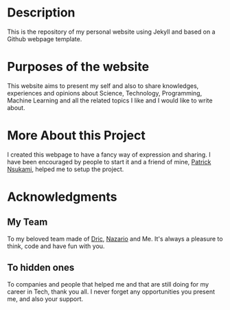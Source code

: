 # Description
This is the repository of my personal website using Jekyll and based on a Github webpage template.

# Purposes of the website
This website aims to present my self and also to share knowledges, experiences and opinions about Science, Technology, Programming, Machine Learning and all the related topics I like and I would like to write about.

# More About this Project
I created this webpage to have a fancy way of expression and sharing. I have been encouraged by people to start it and a friend of mine, [Patrick Nsukami](https://nskm.xyz/), helped me to setup the project.

# Acknowledgments
## My Team
To my beloved team made of [Dric](https://dric2018.github.io/), [Nazario](https://twitter.com/nzario9) and Me. It's always a pleasure to think, code and have fun with you.

## To hidden ones
To companies and people that helped me and that are still doing for my career in Tech, thank you all. I never forget any opportunities you present me, and also your support.  